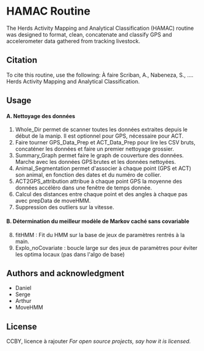 # HAMAC Routine
The Herds Activity Mapping and Analytical Classification (HAMAC) routine was designed to format, clean, concatenate and classify GPS and accelerometer data gathered from tracking livestock.

## Citation
To cite this routine, use the following:
À faire
Scriban, A., Nabeneza, S., …. Herds Activity Mapping and Analytical Classification.

## Usage
#### A. Nettoyage des données
1. Whole_Dir permet de scanner toutes les données extraites depuis le début de la manip. Il est optionnel pour GPS, nécessaire pour ACT.
2. Faire tourner GPS_Data_Prep et ACT_Data_Prep pour lire les CSV bruts, concaténer les données et faire un premier nettoyage grossier.
3. Summary_Graph permet faire le graph de couverture des données. Marche avec les données GPS brutes et les données nettoyées.
4. Animal_Segmentation permet d'associer à chaque point (GPS et ACT) son animal, en fonction des dates et du numéro de collier.
5. ACT2GPS_attribution attribue à chaque point GPS la moyenne des données accéléro dans une fenêtre de temps donnée.
6. Calcul des distances entre chaque point et des angles à chaque pas avec prepData de moveHMM.
7. Suppression des outliers sur la vitesse.
#### B. Détermination du meilleur modèle de Markov caché sans covariable
8. fitHMM : Fit du HMM sur la base de jeux de paramètres rentrés à la main.
9. Explo_noCovariate : boucle large sur des jeux de paramètres pour éviter les optima locaux (pas dans l'algo de base)

## Authors and acknowledgment
- Daniel
- Serge
- Arthur
- MoveHMM

## License
CCBY, licence à rajouter
_For open source projects, say how it is licensed._
